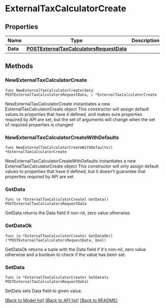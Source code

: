 # ExternalTaxCalculatorCreate

## Properties

Name | Type | Description | Notes
------------ | ------------- | ------------- | -------------
**Data** | [**POSTExternalTaxCalculatorsRequestData**](POSTExternalTaxCalculatorsRequestData.md) |  | 

## Methods

### NewExternalTaxCalculatorCreate

`func NewExternalTaxCalculatorCreate(data POSTExternalTaxCalculatorsRequestData, ) *ExternalTaxCalculatorCreate`

NewExternalTaxCalculatorCreate instantiates a new ExternalTaxCalculatorCreate object
This constructor will assign default values to properties that have it defined,
and makes sure properties required by API are set, but the set of arguments
will change when the set of required properties is changed

### NewExternalTaxCalculatorCreateWithDefaults

`func NewExternalTaxCalculatorCreateWithDefaults() *ExternalTaxCalculatorCreate`

NewExternalTaxCalculatorCreateWithDefaults instantiates a new ExternalTaxCalculatorCreate object
This constructor will only assign default values to properties that have it defined,
but it doesn't guarantee that properties required by API are set

### GetData

`func (o *ExternalTaxCalculatorCreate) GetData() POSTExternalTaxCalculatorsRequestData`

GetData returns the Data field if non-nil, zero value otherwise.

### GetDataOk

`func (o *ExternalTaxCalculatorCreate) GetDataOk() (*POSTExternalTaxCalculatorsRequestData, bool)`

GetDataOk returns a tuple with the Data field if it's non-nil, zero value otherwise
and a boolean to check if the value has been set.

### SetData

`func (o *ExternalTaxCalculatorCreate) SetData(v POSTExternalTaxCalculatorsRequestData)`

SetData sets Data field to given value.



[[Back to Model list]](../README.md#documentation-for-models) [[Back to API list]](../README.md#documentation-for-api-endpoints) [[Back to README]](../README.md)


